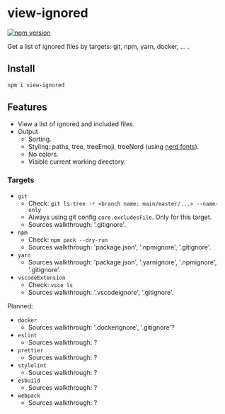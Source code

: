 # view-ignored

[![npm version](https://badge.fury.io/js/view-ignored.svg)](https://www.npmjs.com/package/view-ignored)

Get a list of ignored files by targets: git, npm, yarn, docker, ... .

## Install

```bash
npm i view-ignored
```

## Features

- View a list of ignored and included files.
- Output
    - Sorting.
    - Styling: paths, tree, treeEmoji, treeNerd (using [nerd fonts](https://github.com/ryanoasis/nerd-fonts)).
    - No colors.
    - Visible current working directory.


### Targets

- `git`
    - Check: `git ls-tree -r <branch name: main/master/...> --name-only`
    - Always using git config `core.excludesFile`. Only for this target.
    - Sources walkthrough: '.gitignore'.
- `npm`
    - Check: `npm pack --dry-run`
    - Sources walkthrough: 'package.json', '.npmignore', '.gitignore'.
- `yarn`
    - Sources walkthrough: 'package.json', '.yarnignore', '.npmignore', '.gitignore'.
- `vscodeExtension`
    - Check: `vsce ls`
    - Sources walkthrough: '.vscodeignore', '.gitignore'.

Planned:

- `docker`
    - Sources walkthrough: '.dockerignore', '.gitignore'?
- `eslint`
    - Sources walkthrough: ?
- `prettier`
    - Sources walkthrough: ?
- `stylelint`
    - Sources walkthrough: ?
- `esbuild`
    - Sources walkthrough: ?
- `webpack`
    - Sources walkthrough: ?